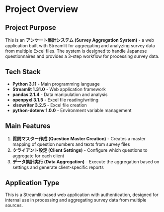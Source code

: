 # Project Overview

## Project Purpose
This is an **アンケート集計システム (Survey Aggregation System)** - a web application built with Streamlit for aggregating and analyzing survey data from multiple Excel files. The system is designed to handle Japanese questionnaires and provides a 3-step workflow for processing survey data.

## Tech Stack
- **Python 3.11** - Main programming language
- **Streamlit 1.31.0** - Web application framework
- **pandas 2.1.4** - Data manipulation and analysis
- **openpyxl 3.1.5** - Excel file reading/writing
- **xlsxwriter 3.2.5** - Excel file creation
- **python-dotenv 1.0.0** - Environment variable management

## Main Features
1. **質問マスター作成 (Question Master Creation)** - Creates a master mapping of question numbers and texts from survey files
2. **クライアント設定 (Client Settings)** - Configure which questions to aggregate for each client
3. **データ集計実行 (Data Aggregation)** - Execute the aggregation based on settings and generate client-specific reports

## Application Type
This is a Streamlit-based web application with authentication, designed for internal use in processing and aggregating survey data from multiple sources.
